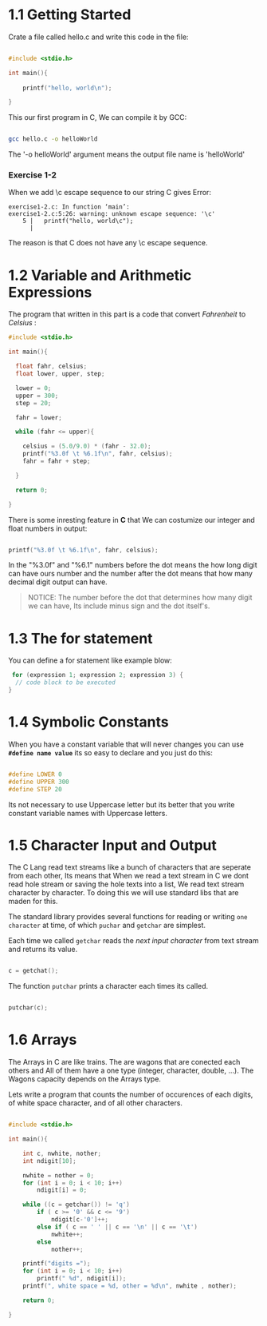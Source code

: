 # 1.1 Getting Started 

Crate a file called hello.c and write this code in the file:

```c

#include <stdio.h>

int main(){
    
    printf("hello, world\n");

}
```

This our first program in C, We can compile it by GCC:

```bash

gcc hello.c -o helloWorld
```

The '-o helloWorld' argument means the output file name is 'helloWorld'

### Exercise 1-2

When we add \c escape sequence to our string C gives Error:

```
exercise1-2.c: In function ‘main’:
exercise1-2.c:5:26: warning: unknown escape sequence: '\c'
    5 |   printf("hello, world\c");
      |
```

The reason is that C does not have any \c escape sequence.

# 1.2 Variable and Arithmetic Expressions

The program that written in this part is a code that convert *Fahrenheit* to *Celsius* :

```c
#include <stdio.h>

int main(){

  float fahr, celsius;
  float lower, upper, step;

  lower = 0;
  upper = 300;
  step = 20;

  fahr = lower;

  while (fahr <= upper){

    celsius = (5.0/9.0) * (fahr - 32.0);
    printf("%3.0f \t %6.1f\n", fahr, celsius);
    fahr = fahr + step;

  }

  return 0;

}
```

There is some inresting feature in **C** that We can costumize our integer and float numbers in output:

```c

printf("%3.0f \t %6.1f\n", fahr, celsius);

```

In the "%3.0f" and "%6.1" numbers before the dot means the how long digit can have ours number and the number after the dot means that how many decimal digit output can have.

> NOTICE: The number before the dot that determines how many digit we can have, Its include minus sign and the dot itself's.

# 1.3 The for statement

You can define a for statement like example blow:

```c
 for (expression 1; expression 2; expression 3) {
  // code block to be executed
}
```

# 1.4 Symbolic Constants

When you have a constant variable that will never changes you can use **`#define name value`** its so easy to declare and you just do this:

```c

#define LOWER 0
#define UPPER 300
#define STEP 20

```

Its not necessary to use Uppercase letter but its better that you write constant variable names with Uppercase letters.

# 1.5 Character Input and Output 

The C Lang read text streams like a bunch of characters that are seperate from each other, Its means that When we read a text stream in C we dont read hole stream or saving the hole texts into a list,
We read text stream character by character. To doing this we will use standard libs that are maden for this.

The standard library provides several functions for reading or writing `one character` at time, of which `puchar` and `getchar` are simplest.

Each time we called `getchar` reads the *next input character* from text stream and returns its value. 

```c

c = getchat();

```

The function `putchar` prints a character each times its called.

```c

putchar(c);

```


# 1.6 Arrays

The Arrays in C are like trains. The are wagons that are conected each others and All of them have a one type (integer, character, double, ...). The Wagons capacity depends on the Arrays type.

Lets write a program that counts the number of occurences of each digits, of white space character, and of all other characters.


```c

#include <stdio.h>

int main(){

    int c, nwhite, nother;
    int ndigit[10];

    nwhite = nother = 0;
    for (int i = 0; i < 10; i++)
        ndigit[i] = 0;

    while ((c = getchar()) != 'q')
        if ( c >= '0' && c <= '9')
            ndigit[c-'0']++;
        else if ( c == ' ' || c == '\n' || c == '\t')
            nwhite++;
        else 
            nother++;

    printf("digits =");
    for (int i = 0; i < 10; i++)
        printf(" %d", ndigit[i]);
    printf(", white space = %d, other = %d\n", nwhite , nother);

    return 0;

}
```


